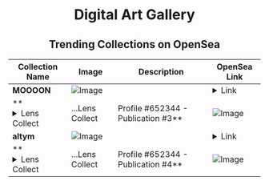 <div align="center">

# Digital Art Gallery

## Trending Collections on OpenSea

| Collection Name                       | Image                                                                                     | Description                       | OpenSea Link                                                                                          |
|---------------------------------------|-------------------------------------------------------------------------------------------|-----------------------------------|--------------------------------------------------------------------------------------------------------|
| **MOOOON** | ![Image](https://i.seadn.io/s/raw/files/835e8589b94a89658175b2c8fb32796d.png?w=500&auto=format?w=200&auto=format) |  | <details><summary>Link</summary>[MOOOON](https://opensea.io/collection/moooon-11)</details> |
| **<details><summary>Lens Collect | ...</summary>Lens Collect | Profile #652344 - Publication #3</details>** | ![Image](https://i.seadn.io/s/raw/files/e28ca76f94dc4a89b636a4b47dbacba7.png?w=500&auto=format?w=200&auto=format) |  | <details><summary>Link</summary>[Lens Collect | Profile #652344 - Publication #3](https://opensea.io/collection/lens-collect-profile-652344-publication-3)</details> |
| **altym** | ![Image](https://i.seadn.io/s/raw/files/bd0e54377a25d352710a44ff564022e4.png?w=500&auto=format?w=200&auto=format) |  | <details><summary>Link</summary>[altym](https://opensea.io/collection/altym-2)</details> |
| **<details><summary>Lens Collect | ...</summary>Lens Collect | Profile #652344 - Publication #4</details>** | ![Image](https://i.seadn.io/s/raw/files/6dce1be095eae0ef56a0386f467f0cb3.png?w=500&auto=format?w=200&auto=format) |  | <details><summary>Link</summary>[Lens Collect | Profile #652344 - Publication #4](https://opensea.io/collection/lens-collect-profile-652344-publication-4)</details> |

</div>